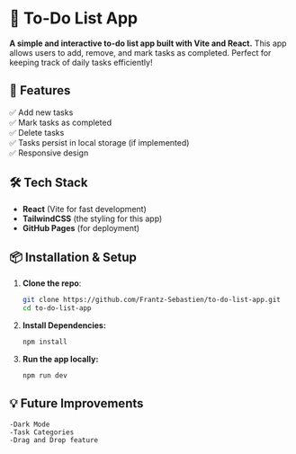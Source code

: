 # 📝 To-Do List App

**A simple and interactive to-do list app built with Vite and React.** This app allows users to add, remove, and mark tasks as completed. Perfect for keeping track of daily tasks efficiently!

## 🎯 Features
✅ Add new tasks  
✅ Mark tasks as completed  
✅ Delete tasks  
✅ Tasks persist in local storage (if implemented)  
✅ Responsive design  

## 🛠️ Tech Stack
- **React** (Vite for fast development)
- **TailwindCSS** (the styling for this app)
- **GitHub Pages** (for deployment)

## 📦 Installation & Setup
1. **Clone the repo**:
   ```bash
   git clone https://github.com/Frantz-Sebastien/to-do-list-app.git
   cd to-do-list-app

2. **Install Dependencies:**
    ```bash
    npm install

3. **Run the app locally:**
    ```bash
    npm run dev

## 💡 Future Improvements
    -Dark Mode
    -Task Categories
    -Drag and Drop feature

